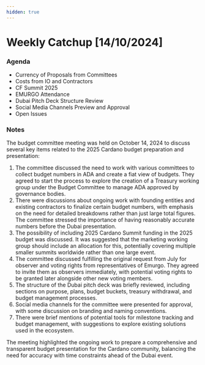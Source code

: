 ```yaml
---
hidden: true
---
```


# Weekly Catchup \[14/10/2024]

### Agenda

* Currency of Proposals from Committees
* Costs from IO and Contractors
* CF Summit 2025
* EMURGO Attendance
* Dubai Pitch Deck Structure Review
* Social Media Channels Preview and Approval
* Open Issues

### Notes

The budget committee meeting was held on October 14, 2024 to discuss several key items related to the 2025 Cardano budget preparation and presentation:

1. The committee discussed the need to work with various committees to collect budget numbers in ADA and create a fiat view of budgets. They agreed to start the process to explore the creation of a Treasury working group under the Budget Committee to manage ADA approved by governance bodies.
2. There were discussions about ongoing work with founding entities and existing contractors to finalize certain budget numbers, with emphasis on the need for detailed breakdowns rather than just large total figures. The committee stressed the importance of having reasonably accurate numbers before the Dubai presentation.
3. The possibility of including 2025 Cardano Summit funding in the 2025 budget was discussed. It was suggested that the marketing working group should include an allocation for this, potentially covering multiple smaller summits worldwide rather than one large event.
4. The committee discussed fulfilling the original request from July for observer and voting rights from representatives of Emurgo. They agreed to invite them as observers immediately, with potential voting rights to be granted later alongside other new voting members.
5. The structure of the Dubai pitch deck was briefly reviewed, including sections on purpose, plans, budget buckets, treasury withdrawal, and budget management processes.
6. Social media channels for the committee were presented for approval, with some discussion on branding and naming conventions.
7. There were brief mentions of potential tools for milestone tracking and budget management, with suggestions to explore existing solutions used in the ecosystem.

The meeting highlighted the ongoing work to prepare a comprehensive and transparent budget presentation for the Cardano community, balancing the need for accuracy with time constraints ahead of the Dubai event.
